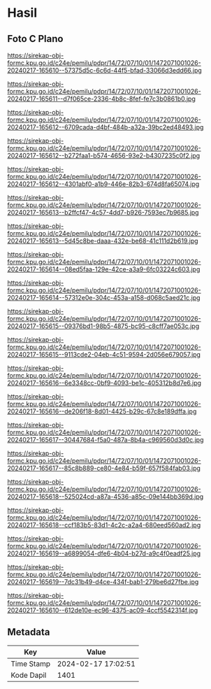 # Hasil

## Foto C Plano

https://sirekap-obj-formc.kpu.go.id/c24e/pemilu/pdpr/14/72/07/10/01/1472071001026-20240217-165610--57375d5c-6c6d-44f5-bfad-33066d3edd66.jpg

https://sirekap-obj-formc.kpu.go.id/c24e/pemilu/pdpr/14/72/07/10/01/1472071001026-20240217-165611--d7f065ce-2336-4b8c-8fef-fe7c3b0861b0.jpg

https://sirekap-obj-formc.kpu.go.id/c24e/pemilu/pdpr/14/72/07/10/01/1472071001026-20240217-165612--6709cada-d4bf-484b-a32a-39bc2ed48493.jpg

https://sirekap-obj-formc.kpu.go.id/c24e/pemilu/pdpr/14/72/07/10/01/1472071001026-20240217-165612--b272faa1-b574-4656-93e2-b4307235c0f2.jpg

https://sirekap-obj-formc.kpu.go.id/c24e/pemilu/pdpr/14/72/07/10/01/1472071001026-20240217-165612--4301abf0-a1b9-446e-82b3-674d8fa65074.jpg

https://sirekap-obj-formc.kpu.go.id/c24e/pemilu/pdpr/14/72/07/10/01/1472071001026-20240217-165613--b2ffcf47-4c57-4dd7-b926-7593ec7b9685.jpg

https://sirekap-obj-formc.kpu.go.id/c24e/pemilu/pdpr/14/72/07/10/01/1472071001026-20240217-165613--5d45c8be-daaa-432e-be68-41c111d2b619.jpg

https://sirekap-obj-formc.kpu.go.id/c24e/pemilu/pdpr/14/72/07/10/01/1472071001026-20240217-165614--08ed5faa-129e-42ce-a3a9-6fc03224c603.jpg

https://sirekap-obj-formc.kpu.go.id/c24e/pemilu/pdpr/14/72/07/10/01/1472071001026-20240217-165614--57312e0e-304c-453a-a158-d068c5aed21c.jpg

https://sirekap-obj-formc.kpu.go.id/c24e/pemilu/pdpr/14/72/07/10/01/1472071001026-20240217-165615--09376bd1-98b5-4875-bc95-c8cff7ae053c.jpg

https://sirekap-obj-formc.kpu.go.id/c24e/pemilu/pdpr/14/72/07/10/01/1472071001026-20240217-165615--9113cde2-04eb-4c51-9594-2d056e679057.jpg

https://sirekap-obj-formc.kpu.go.id/c24e/pemilu/pdpr/14/72/07/10/01/1472071001026-20240217-165616--6e3348cc-0bf9-4093-be1c-405312b8d7e6.jpg

https://sirekap-obj-formc.kpu.go.id/c24e/pemilu/pdpr/14/72/07/10/01/1472071001026-20240217-165616--de206f18-8d01-4425-b29c-67c8e189dffa.jpg

https://sirekap-obj-formc.kpu.go.id/c24e/pemilu/pdpr/14/72/07/10/01/1472071001026-20240217-165617--30447684-f5a0-487a-8b4a-c969560d3d0c.jpg

https://sirekap-obj-formc.kpu.go.id/c24e/pemilu/pdpr/14/72/07/10/01/1472071001026-20240217-165617--85c8b889-ce80-4e84-b59f-657f584fab03.jpg

https://sirekap-obj-formc.kpu.go.id/c24e/pemilu/pdpr/14/72/07/10/01/1472071001026-20240217-165618--525024cd-a87a-4536-a85c-09e144bb369d.jpg

https://sirekap-obj-formc.kpu.go.id/c24e/pemilu/pdpr/14/72/07/10/01/1472071001026-20240217-165618--ccf183b5-83d1-4c2c-a2a4-680eed560ad2.jpg

https://sirekap-obj-formc.kpu.go.id/c24e/pemilu/pdpr/14/72/07/10/01/1472071001026-20240217-165619--a6899054-dfe6-4b04-b27d-a9c4f0eadf25.jpg

https://sirekap-obj-formc.kpu.go.id/c24e/pemilu/pdpr/14/72/07/10/01/1472071001026-20240217-165619--7dc31b49-d4ce-434f-bab1-279be6d27fbe.jpg

https://sirekap-obj-formc.kpu.go.id/c24e/pemilu/pdpr/14/72/07/10/01/1472071001026-20240217-165610--612de10e-ec96-4375-ac09-4ccf5542314f.jpg


## Metadata

| Key        | Value               |
| ---------- | ------------------- |
| Time Stamp | 2024-02-17 17:02:51 |
| Kode Dapil | 1401                |



